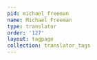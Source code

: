 ```yaml
---
pid: michael_freeman
name: Michael Freeman
type: translator
order: '127'
layout: tagpage
collection: translator_tags
---
```

